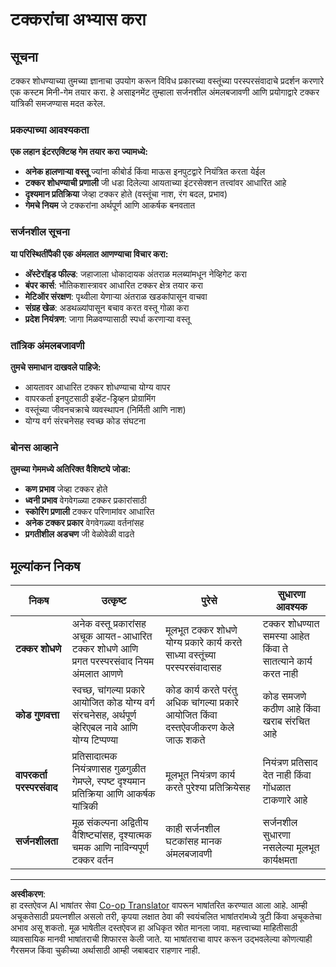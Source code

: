 <!--
CO_OP_TRANSLATOR_METADATA:
{
  "original_hash": "124efddbb65166cddb38075ad6dae324",
  "translation_date": "2025-10-22T16:33:00+00:00",
  "source_file": "6-space-game/4-collision-detection/assignment.md",
  "language_code": "mr"
}
-->
# टक्करांचा अभ्यास करा

## सूचना

टक्कर शोधण्याच्या तुमच्या ज्ञानाचा उपयोग करून विविध प्रकारच्या वस्तूंच्या परस्परसंवादाचे प्रदर्शन करणारे एक कस्टम मिनी-गेम तयार करा. हे असाइनमेंट तुम्हाला सर्जनशील अंमलबजावणी आणि प्रयोगाद्वारे टक्कर यांत्रिकी समजण्यास मदत करेल.

### प्रकल्पाच्या आवश्यकता

**एक लहान इंटरएक्टिव्ह गेम तयार करा ज्यामध्ये:**
- **अनेक हालणाऱ्या वस्तू** ज्यांना कीबोर्ड किंवा माऊस इनपुटद्वारे नियंत्रित करता येईल
- **टक्कर शोधण्याची प्रणाली** जी धडा दिलेल्या आयताच्या इंटरसेक्शन तत्त्वांवर आधारित आहे
- **दृश्यमान प्रतिक्रिया** जेव्हा टक्कर होते (वस्तूंचा नाश, रंग बदल, प्रभाव)
- **गेमचे नियम** जे टक्करांना अर्थपूर्ण आणि आकर्षक बनवतात

### सर्जनशील सूचना

**या परिस्थितींपैकी एक अंमलात आणण्याचा विचार करा:**
- **अ‍ॅस्टेरॉइड फील्ड**: जहाजाला धोकादायक अंतराळ मलब्यांमधून नेव्हिगेट करा
- **बंपर कार्स**: भौतिकशास्त्रावर आधारित टक्कर क्षेत्र तयार करा
- **मेटिऑर संरक्षण**: पृथ्वीला येणाऱ्या अंतराळ खडकांपासून वाचवा
- **संग्रह खेळ**: अडथळ्यांपासून बचाव करत वस्तू गोळा करा
- **प्रदेश नियंत्रण**: जागा मिळवण्यासाठी स्पर्धा करणाऱ्या वस्तू

### तांत्रिक अंमलबजावणी

**तुमचे समाधान दाखवले पाहिजे:**
- आयतावर आधारित टक्कर शोधण्याचा योग्य वापर
- वापरकर्ता इनपुटसाठी इव्हेंट-ड्रिव्हन प्रोग्रामिंग
- वस्तूंच्या जीवनचक्राचे व्यवस्थापन (निर्मिती आणि नाश)
- योग्य वर्ग संरचनेसह स्वच्छ कोड संघटना

### बोनस आव्हाने

**तुमच्या गेममध्ये अतिरिक्त वैशिष्ट्ये जोडा:**
- **कण प्रभाव** जेव्हा टक्कर होते
- **ध्वनी प्रभाव** वेगवेगळ्या टक्कर प्रकारांसाठी
- **स्कोरिंग प्रणाली** टक्कर परिणामांवर आधारित
- **अनेक टक्कर प्रकार** वेगवेगळ्या वर्तनांसह
- **प्रगतीशील अडचण** जी वेळोवेळी वाढते

## मूल्यांकन निकष

| निकष | उत्कृष्ट | पुरेसे | सुधारणा आवश्यक |
|----------|-----------|----------|-------------------|
| **टक्कर शोधणे** | अनेक वस्तू प्रकारांसह अचूक आयत-आधारित टक्कर शोधणे आणि प्रगत परस्परसंवाद नियम अंमलात आणणे | मूलभूत टक्कर शोधणे योग्य प्रकारे कार्य करते साध्या वस्तूंच्या परस्परसंवादासह | टक्कर शोधण्यात समस्या आहेत किंवा ते सातत्याने कार्य करत नाही |
| **कोड गुणवत्ता** | स्वच्छ, चांगल्या प्रकारे आयोजित कोड योग्य वर्ग संरचनेसह, अर्थपूर्ण व्हेरिएबल नावे आणि योग्य टिप्पण्या | कोड कार्य करते परंतु अधिक चांगल्या प्रकारे आयोजित किंवा दस्तऐवजीकरण केले जाऊ शकते | कोड समजणे कठीण आहे किंवा खराब संरचित आहे |
| **वापरकर्ता परस्परसंवाद** | प्रतिसादात्मक नियंत्रणासह गुळगुळीत गेमप्ले, स्पष्ट दृश्यमान प्रतिक्रिया आणि आकर्षक यांत्रिकी | मूलभूत नियंत्रण कार्य करते पुरेश्या प्रतिक्रियेसह | नियंत्रण प्रतिसाद देत नाही किंवा गोंधळात टाकणारे आहे |
| **सर्जनशीलता** | मूळ संकल्पना अद्वितीय वैशिष्ट्यांसह, दृश्यात्मक चमक आणि नाविन्यपूर्ण टक्कर वर्तन | काही सर्जनशील घटकांसह मानक अंमलबजावणी | सर्जनशील सुधारणा नसलेल्या मूलभूत कार्यक्षमता |

---

**अस्वीकरण**:  
हा दस्तऐवज AI भाषांतर सेवा [Co-op Translator](https://github.com/Azure/co-op-translator) वापरून भाषांतरित करण्यात आला आहे. आम्ही अचूकतेसाठी प्रयत्नशील असलो तरी, कृपया लक्षात ठेवा की स्वयंचलित भाषांतरांमध्ये त्रुटी किंवा अचूकतेचा अभाव असू शकतो. मूळ भाषेतील दस्तऐवज हा अधिकृत स्रोत मानला जावा. महत्त्वाच्या माहितीसाठी व्यावसायिक मानवी भाषांतराची शिफारस केली जाते. या भाषांतराचा वापर करून उद्भवलेल्या कोणत्याही गैरसमज किंवा चुकीच्या अर्थासाठी आम्ही जबाबदार राहणार नाही.